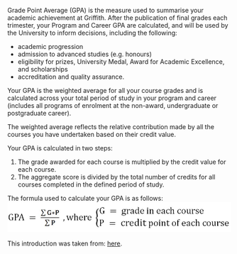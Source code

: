 Grade Point Average (GPA) is the measure used to summarise your academic achievement at Griffith. After the publication of final grades each trimester, your Program and Career GPA are calculated, and will be used by the University to inform decisions, including the following:
 * academic progression
 * admission to advanced studies (e.g. honours) 
 * eligibility for prizes, University Medal, Award for Academic Excellence, and scholarships
 * accreditation and quality assurance.
 
Your GPA is the weighted average for all your course grades and is calculated across your total period of study in your program and career (includes all programs of enrolment at the non-award, undergraduate or postgraduate career).
 
The weighted average reflects the relative contribution made by all the courses you have undertaken based on their credit value.
 
Your GPA is calculated in two steps:
 1. The grade awarded for each course is multiplied by the credit value for each course. 
 2. The aggregate score is divided by the total number of credits for all courses completed in the defined period of study.
 
 
 The formula used to calculate your GPA is as follows:
 ![Formula](Formula.jpg)
 
 This introduction was taken from:
 [here](https://studenthelp.secure.griffith.edu.au/app/answers/detail/a_id/1829/~/what-does-gpa-%28grade-point-average%29-mean-and-how-is-it-calculated%3F).